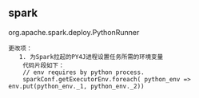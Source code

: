 
spark
----------------------
org.apache.spark.deploy.PythonRunner

```text
更改项：
   1. 为Spark拉起的PY4J进程设置任务所需的环境变量
    代码片段如下：
    // env requires by python process.
    sparkConf.getExecutorEnv.foreach( python_env => env.put(python_env._1, python_env._2))
```